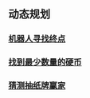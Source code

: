 ## 动态规划

### [机器人寻找终点](./RobotWalk.java)

### [找到最少数量的硬币](./CoinsMin.java)

### [猜测抽纸牌赢家](./PredictTheWinner.java)